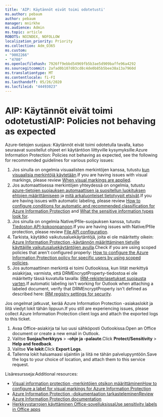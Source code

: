 ```yaml
---
title: 'AIP: Käytännöt eivät toimi odotetusti'
ms.author: pebaum
author: pebaum
manager: mnirkhe
ms.audience: Admin
ms.topic: article
ROBOTS: NOINDEX, NOFOLLOW
localization_priority: Priority
ms.collection: Adm_O365
ms.custom:
- "9002266"
- "4780"
ms.openlocfilehash: 7926ff9ebbd54969fb5b3ae5d909baffe96a4292
ms.sourcegitcommit: 2afad0b107d03cd8c4de0b85b5bee38a13a7960d
ms.translationtype: MT
ms.contentlocale: fi-FI
ms.lasthandoff: 05/26/2020
ms.locfileid: "44493023"
---
```

# <a name="aip-policies-not-behaving-as-expected"></a><span data-ttu-id="4a42d-102">AIP: Käytännöt eivät toimi odotetusti</span><span class="sxs-lookup"><span data-stu-id="4a42d-102">AIP: Policies not behaving as expected</span></span>

<span data-ttu-id="4a42d-103">Azure-tietojen suojaus: Käytännöt eivät toimi odotetulla tavalla, katso seuraavat suositellut ohjeet eri käytäntöon liittyville kysymyksille:</span><span class="sxs-lookup"><span data-stu-id="4a42d-103">Azure Information Protection: Policies not behaving as expected, see the following for recommended guidelines for various policy issues:</span></span>

1. <span data-ttu-id="4a42d-104">Jos sinulla on ongelmia visuaalisten merkintöjen kanssa, tutustu [kun visuaalisia merkintöjä käytetään](https://docs.microsoft.com/azure/information-protection/configure-policy-markings#when-visual-markings-are-applied).</span><span class="sxs-lookup"><span data-stu-id="4a42d-104">If you are having issues with visual markings, please review [When visual markings are applied](https://docs.microsoft.com/azure/information-protection/configure-policy-markings#when-visual-markings-are-applied).</span></span>
2. <span data-ttu-id="4a42d-105">Jos automaattisessa merkintöjen yhteydessä on ongelmia, tutustu [azure-tietojen suojauksen automaattisen ja suositellun luokituksen ehtojen määrittämiseen](https://docs.microsoft.com/azure/information-protection/configure-policy-classification) ja [mitä arkaluonteiset tietotyypit etsivät](https://docs.microsoft.com/office365/securitycompliance/what-the-sensitive-information-types-look-for).</span><span class="sxs-lookup"><span data-stu-id="4a42d-105">If you are having issues with automatic labeling, please review [How to configure conditions for automatic and recommended classification for Azure Information Protection](https://docs.microsoft.com/azure/information-protection/configure-policy-classification) and [What the sensitive information types look for](https://docs.microsoft.com/office365/securitycompliance/what-the-sensitive-information-types-look-for).</span></span>
3. <span data-ttu-id="4a42d-106">Jos sinulla on ongelmia Native/Pfile-suojauksen kanssa, tutustu [Tiedoston API-kokoonpanoon](https://docs.microsoft.com/azure/information-protection/develop/file-api-configuration).</span><span class="sxs-lookup"><span data-stu-id="4a42d-106">If you are having issues with Native/Pfile protection, please review [File API configuration](https://docs.microsoft.com/azure/information-protection/develop/file-api-configuration).</span></span>
4. <span data-ttu-id="4a42d-107">Tarkista, käytätkö vaikutusaluekäytäntöjä, joita ei ole määritetty oikein: [Azure Information Protection -käytännön määrittäminen tietyille käyttäjille vaikutusaluekäytäntöjen avulla](https://docs.microsoft.com/azure/information-protection/configure-policy-scope).</span><span class="sxs-lookup"><span data-stu-id="4a42d-107">Check if you are using scoped policies that aren't configured properly: [How to configure the Azure Information Protection policy for specific users by using scoped policies](https://docs.microsoft.com/azure/information-protection/configure-policy-scope).</span></span>
5. <span data-ttu-id="4a42d-108">Jos automaattinen merkintä ei toimi Outlookissa, kun liität merkittyä asiakirjaa, varmista, että DRMEncryptProperty-tiedostoa ei ole määritetty tässä kuvatulla tavalla: [IRM-rekisteriasetukset suojausta varten](https://docs.microsoft.com/deployoffice/security/protect-sensitive-messages-and-documents-by-using-irm-in-office#office-2016-irm-registry-key-options).</span><span class="sxs-lookup"><span data-stu-id="4a42d-108">If automatic labeling isn't working for Outlook when attaching a labeled document, verify that DRMEncryptProperty isn't defined as described here: [IRM registry settings for security](https://docs.microsoft.com/deployoffice/security/protect-sensitive-messages-and-documents-by-using-irm-in-office#office-2016-irm-registry-key-options).</span></span>

<span data-ttu-id="4a42d-109">Jos ongelmat jatkuvat, kerää Azure Information Protection -asiakaslokit ja liitä viedyt lokit tähän lippuun.</span><span class="sxs-lookup"><span data-stu-id="4a42d-109">If you still are experiencing issues, please collect Azure Information Protection client logs and attach the exported logs to this ticket.</span></span>

1. <span data-ttu-id="4a42d-110">Avaa Office-asiakirja tai luo uusi sähköposti Outlookissa.</span><span class="sxs-lookup"><span data-stu-id="4a42d-110">Open an Office document or create a new email in Outlook.</span></span>
2. <span data-ttu-id="4a42d-111">Valitse **Suojaa/herkkyys**  >  **-ohje ja -palaute**.</span><span class="sxs-lookup"><span data-stu-id="4a42d-111">Click **Protect/Sensitivity** > **Help and feedback**.</span></span>
3. <span data-ttu-id="4a42d-112">Valitse **Vie lokit**.</span><span class="sxs-lookup"><span data-stu-id="4a42d-112">Click **Export Logs**.</span></span>
4. <span data-ttu-id="4a42d-113">Tallenna lokit haluamaasi sijaintiin ja liitä ne tähän palvelupyyntöön.</span><span class="sxs-lookup"><span data-stu-id="4a42d-113">Save the logs to your choice of location, and attach them to this service request.</span></span>

<span data-ttu-id="4a42d-114">Lisäresursseja:</span><span class="sxs-lookup"><span data-stu-id="4a42d-114">Additional resources:</span></span>

- [<span data-ttu-id="4a42d-115">Visual information protection -merkintöjen otsikon määrittäminen</span><span class="sxs-lookup"><span data-stu-id="4a42d-115">How to configure a label for visual markings for Azure Information Protection</span></span>](https://docs.microsoft.com/azure/information-protection/configure-policy-markings)
- [<span data-ttu-id="4a42d-116">Azure Information Protection -dokumentaation tarkasteleminen</span><span class="sxs-lookup"><span data-stu-id="4a42d-116">Review Azure Information Protection documentation</span></span>](https://docs.microsoft.com/azure/information-protection/what-is-information-protection)
- [<span data-ttu-id="4a42d-117">Herkkyystarrojen käyttäminen Office-sovelluksissa</span><span class="sxs-lookup"><span data-stu-id="4a42d-117">Use sensitivity labels in Office apps</span></span>](https://docs.microsoft.com/microsoft-365/compliance/sensitivity-labels-office-apps)

